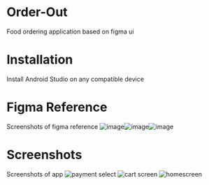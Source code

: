 # Order-Out
Food ordering application based on figma ui



# Installation
Install Android Studio on any compatible device

# Figma Reference
Screenshots of figma reference
![image](https://user-images.githubusercontent.com/95852329/209734383-0acd7bbf-4cb7-4bd2-a340-d566dfcde101.png)![image](https://user-images.githubusercontent.com/95852329/209734642-0418ef89-cf3a-4350-a7bc-b9f5c30b535a.png)![image](https://user-images.githubusercontent.com/95852329/209734708-d2f7e2e1-15f7-41f9-a043-b94a94a8001e.png)


# Screenshots
Screenshots of app ![payment select](https://user-images.githubusercontent.com/95852329/209734920-f39972cd-b7b3-4896-813f-d5d92c2c555b.png)
![cart screen](https://user-images.githubusercontent.com/95852329/209734922-3492279a-7476-47fd-be20-659c213dbacf.png)
![homescreen](https://user-images.githubusercontent.com/95852329/209734925-4ad2ea9d-7d9e-4336-bd3e-931f82a8c981.png)
